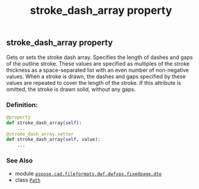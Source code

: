 ﻿---
title: stroke_dash_array property
second_title: Aspose.CAD for Python via .NET API References
description: 
type: docs
weight: 230
url: /python-net/aspose.cad.fileformats.dwf.dwfxps.fixedpage.dto/path/stroke_dash_array/
is_root: false
---

## stroke_dash_array property


Gets or sets the stroke dash array.
Specifies the length of dashes and gaps of the outline stroke.
These values are specified as multiples of the stroke thickness
as a space-separated list with an even number of non-negative values.
When a stroke is drawn, the dashes and gaps specified by these
values are repeated to cover the length of the stroke.
If this attribute is omitted, the stroke is drawn solid, without any gaps.
### Definition:
```python
@property
def stroke_dash_array(self):
    ...
@stroke_dash_array.setter
def stroke_dash_array(self, value):
    ...
```

### See Also
* module [`aspose.cad.fileformats.dwf.dwfxps.fixedpage.dto`](../../)
* class [`Path`](/cad/python-net/aspose.cad.fileformats.dwf.dwfxps.fixedpage.dto/path)
